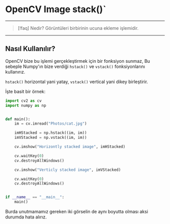 # OpenCV Image stack()`

---

> [!faq] Nedir?
> Görüntüleri birbirinin ucuna ekleme işlemidir.

---

## Nasıl Kullanılır?

OpenCV bize bu işlemi gerçekleştirmek için bir fonksiyon sunmaz,
Bu sebeple Numpy'ın bize verdiği `hstack()` ve `vstack()` fonksiyonlarını
kullanırız.

`hstack()` horizontal yani yatay, `vstack()` vertical yani dikey birleştirir.

İşte basit bir örnek:

```python
import cv2 as cv
import numpy as np


def main():
    im = cv.imread("Photos/cat.jpg")

    imHStacked = np.hstack((im, im))
    imVStacked = np.vstack((im, im))

    cv.imshow("Horizontly stacked image", imHStacked)

    cv.waitKey(0)
    cv.destroyAllWindows()

    cv.imshow("Verticly stacked image", imVStacked)

    cv.waitKey(0)
    cv.destroyAllWindows()


if __name__ == "__main__":
    main()
```

Burda unutmamamız gereken iki görselin de aynı boyutta olması aksi durumda hata
alırız.
